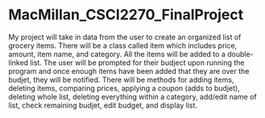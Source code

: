 # MacMillan_CSCI2270_FinalProject

My project will take in data from the user to create an organized list of grocery items. There will be a class called item which includes price, amount, item name, and category. All the items will be added to a double-linked list. The user will be prompted for their budject upon running the program and once enough items have been added that they are over the budjet, they will  be notified. There will be methods for adding items, deleting items, comparing prices, applying a coupon (adds to budjet), deleting whole list, deleting everything within a category, add/edit name of list, check remaining budjet, edit budget, and display list.
